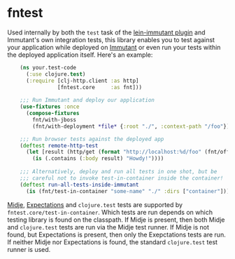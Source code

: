 # fntest

Used internally by both the `test` task of the
[lein-immutant plugin](https://github.com/immutant/lein-immutant) and
Immutant's own integration tests, this library enables you to test
against your application while deployed on
[Immutant](http://immutant.org) or even run your tests within the
deployed application itself. Here's an example:

```clojure
    (ns your.test-code
      (:use clojure.test)
      (:require [clj-http.client :as http]
                [fntest.core     :as fnt]))
    
    ;;; Run Immutant and deploy our application
    (use-fixtures :once
      (compose-fixtures
        fnt/with-jboss
        (fnt/with-deployment *file* {:root "./", :context-path "/foo"})))

    ;;; Run browser tests against the deployed app
    (deftest remote-http-test
      (let [result (http/get (format "http://localhost:%d/foo" (fnt/offset-port :http)))]
        (is (.contains (:body result) "Howdy!"))))
        
    ;;; Alternatively, deploy and run all tests in one shot, but be
    ;;; careful not to invoke test-in-container inside the container!
    (deftest run-all-tests-inside-immutant
      (is (fnt/test-in-container "some-name" "./" :dirs ["container"])))
```

[Midje](https://github.com/marick/Midje), [Expectations](https://github.com/jaycfields/expectations)
 and `clojure.test` tests are supported by `fntest.core/test-in-container`. Which tests are
 run depends on which testing library is found on the classpath. If Midje is present, then both
 Midje and `clojure.test` tests are run via the Midje test runner.  If Midje is not found, but
 Expectations is present, then only the Exepctations tests are run. If neither Midje nor
 Expectations is found, the standard `clojure.test` test runner is used.
 
